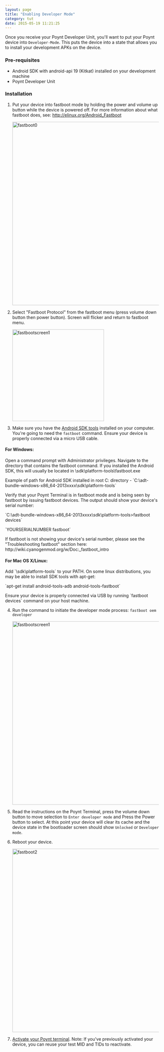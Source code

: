 ```yaml
---
layout: page
title: "Enabling Developer Mode"
category: tut
date: 2015-05-19 11:21:25
---
```


Once you receive your Poynt Developer Unit, you'll want to put your Poynt device into `Developer-Mode`.
This puts the device into a state that allows you to install your development APKs on the device.

### Pre-requisites

* Android SDK with android-api 19 (Kitkat) installed on your development machine
* Poynt Developer Unit

### Installation

1. Put your device into fastboot mode by holding the power and volume up button while the device is powered off. For more information about what fastboot does, see: http://elinux.org/Android_Fastboot
	<div>
	<img src="{{site.url}}../assets/fastboot0.png" alt="fastboot0" width="600">
	</div>

2. Select "Fastboot Protocol" from the fastboot menu (press volume down button then power button). Screen will flicker and return to fastboot menu.
	<div>
	<img src="{{site.url}}../assets/fastboot_screen1.jpg" alt="fastbootscreen1" width="300">
	</div>
3. Make sure you have the <a href="https://developer.android.com/sdk/installing/index.html?pkg=tools">Android SDK tools</a> installed on your computer. You're going to need the `fastboot` command. Ensure your device is properly connected via a micro USB cable.
<h4>For Windows:</h4>
Open a command prompt with Administrator privileges. Navigate to the directory that contains the fastboot command. If you installed the Android SDK, this will usually be located in <path to SDK>\sdk\platform-tools\fastboot.exe
<p>Example of path for Android SDK installed in root C: directory - `C:\adt-bundle-windows-x86_64-2013xxxx\sdk\platform-tools`</p>
<p>Verify that your Poynt Terminal is in fastboot mode and is being seen by fastboot by issuing fastboot devices. The output should show your device's serial number:</p>
<p>`C:\adt-bundle-windows-x86_64-2013xxxx\sdk\platform-tools>fastboot devices`</p>
<p>`YOURSERIALNUMBER fastboot`</p>
<p>If fastboot is not showing your device's serial number, please see the "Troubleshooting fastboot" section here: http://wiki.cyanogenmod.org/w/Doc:_fastboot_intro</p>
<h4>For Mac OS X/Linux:</h4>
Add `<SDK_LOCATION>\sdk\platform-tools` to your PATH.
On some linux distributions, you may be able to install SDK tools with apt-get:
<p>`apt-get install android-tools-adb android-tools-fastboot`</p>
<p>Ensure your device is properly connected via USB by running `fastboot devices` command on your host machine.</p>

4. Run the command to initiate the developer mode process: `fastboot oem developer`
	<div>
	<img src="{{site.url}}../assets/fastboot_developer_mode.png" alt="fastbootscreen1" width="600">
	</div>

5. Read the instructions on the Poynt Terminal, press the volume down button to move selection to `Enter developer mode` and Press the Power button to select. At this point your device will clear its cache and the device state in the bootloader screen should show `Unlocked` or `Developer mode`.

6. Reboot your device.
	<div>
	<img src="{{site.url}}../assets/terminal_fastboot2.png" alt="fastboot2" width="600">
	</div>

7. <a href="/developer/tut/activate-poynt-terminal.html">Activate your Poynt terminal</a>. Note: If you've previously activated your device, you can reuse your test MID and TIDs to reactivate.